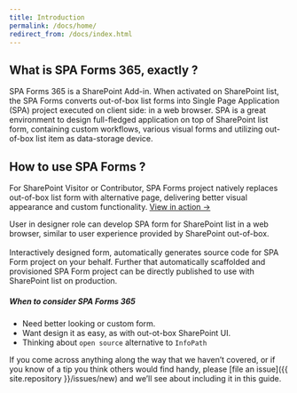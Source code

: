 ```yaml
---
title: Introduction
permalink: /docs/home/
redirect_from: /docs/index.html
---
```


## What is SPA Forms 365, exactly ?

SPA Forms 365 is a SharePoint Add-in. When activated on SharePoint list, the SPA Forms converts out-of-box list forms into Single Page Application (SPA) project executed on client side: in a web browser. SPA is a great environment to design full-fledged application on top of SharePoint list form, containing custom workflows, various visual forms and utilizing out-of-box list item as data-storage device.  

## How to use SPA Forms ?

For SharePoint Visitor or Contributor, SPA Forms project natively replaces out-of-box list form with alternative page, delivering better visual appearance and custom functionality. [View in action &rarr;](/docs/usage/#runtime)

User in designer role can develop SPA form for SharePoint list in a web browser, similar to user experience provided by SharePoint out-of-box. 
<br/>
<br/>
Interactively designed form, automatically generates source code for SPA Form project on your behalf. Further that automatically scaffolded and provisioned SPA Form project can be directly published to use with SharePoint list on production.  


<div class="note info">
  <h5>When to consider SPA Forms 365</h5>
  <ul>
    <li>Need better looking or custom form.</li>
    <li>Want design it as easy, as with out-ot-box SharePoint UI.</li>
    <li>Thinking about <code>open source</code> alternative to <code>InfoPath</code></li>
  </ul>
</div>

If you come across anything along the way that we haven’t covered, or if you
know of a tip you think others would find handy, please [file an
issue]({{ site.repository }}/issues/new) and we’ll see about
including it in this guide.

